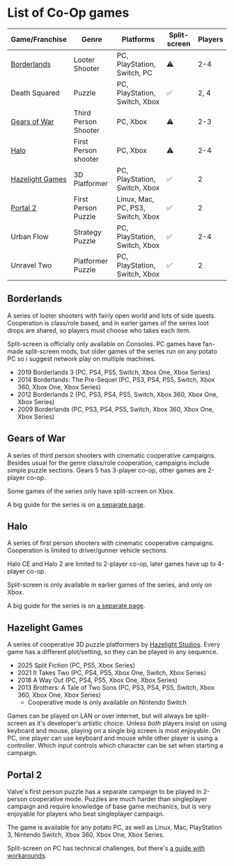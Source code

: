 # List of Co-Op games

| Game/Franchise                      | Genre                | Platforms                         | Split-screen | Players |
| ----------------------------------- | -------------------- | --------------------------------- | ------------ | ------- |
| [Borderlands](#borderlands)         | Looter Shooter       | PC, PlayStation, Switch, PC       | ⚠️         | 2-4     |
| Death Squared                       | Puzzle               | PC, PlayStation, Switch, Xbox     | ✅           | 2, 4    |
| [Gears of War](#gears-of-war)       | Third Person Shooter | PC, Xbox                          | ⚠️         | 2-3     |
| [Halo](#halo)                       | First Person shooter | PC, Xbox                          | ⚠️         | 2-4     |
| [Hazelight Games](#hazelight-games) | 3D Platformer        | PC, PlayStation, Switch, Xbox     | ✅           | 2       |
| [Portal 2](#portal-2)               | First Person Puzzle  | Linux, Mac, PC, PS3, Switch, Xbox | ✅           | 2       |
| Urban Flow                          | Strategy Puzzle      | PC, PlayStation, Switch, Xbox     | ✅           | 2-4     |
| Unravel Two                         | Platformer Puzzle    | PC, PlayStation, Switch, Xbox     | ✅           | 2       |

## Borderlands

A series of looter shooters with fairly open world and lots of side quests. Cooperation is class/role based, and in earler games of the series loot drops are shared, so players must choose who takes each item.

Split-screen is officially only available on Consoles. PC games have fan-made split-screen mods, but older games of the series run on any potato PC so i suggest network play on multiple machines.

- 2019 Borderlands 3 (PC, PS4, PS5, Switch, Xbox One, Xbox Series)
- 2014 Borderlands: The Pre-Sequel (PC, PS3, PS4, PS5, Switch, Xbox 360, Xbox One, Xbox Series)
- 2012 Borderlands 2 (PC, PS3, PS4, PS5, Switch, Xbox 360, Xbox One, Xbox Series)
- 2009 Borderlands (PC, PS3, PS4, PS5, Switch, Xbox 360, Xbox One, Xbox Series)

## Gears of War

A series of third person shooters with cinematic cooperative campaigns. Besides usual for the genre class/role cooperation, campaigns include simple puzzle sections. Gears 5 has 3-player co-op, other games are 2-player co-op.

Some games of the series only have split-screen on Xbox.

A big guide for the series is on [a separate page](/games/GearsOfWar.md).

## Halo

A series of first person shooters with cinematic cooperative campaigns. Cooperation is limited to driver/gunner vehicle sections.

Halo CE and Halo 2 are limited to 2-player co-op, later games have up to 4-player co-op.

Split-screen is only available in earlier games of the series, and only on Xbox.

A big guide for the series is on [a separate page](/games/Halo.md).

## Hazelight Games

A series of cooperative 3D puzzle platformers by [Hazelight Studios](https://www.hazelight.se/). Every game has a different plot/setting, so they can be played in any sequence.

- 2025 Split Fiction (PC, PS5, Xbox Series)
- 2021 It Takes Two (PC, PS4, PS5, Xbox One, Switch, Xbox Series)
- 2018 A Way Out (PC, PS4, PS5, Xbox One, Xbox Series)
- 2013 Brothers: A Tale of Two Sons (PC, PS3, PS4, PS5, Switch, Xbox 360, Xbox One, Xbox Series)
  - Cooperative mode is only available on Nintendo Switch

Games can be played on LAN or over internet, but will always be split-screen as it's developer's artistic choice. Unless _both_ players insist on using keyboard and mouse, playing on a single big screen is most enjoyable. On PC, one player can use keyboard and mouse while other player is using a controller. Which input controls which character can be set when starting a campaign.

## Portal 2

Valve's first person puzzle has a separate campaign to be played in 2-person cooperative mode. Puzzles are much harder than singleplayer campaign and require knowledge of base game mechanics, but is very enjoyable for players who beat singleplayer campaign.

The game is available for any potato PC, as well as Linux, Mac, PlayStation 3, Nintendo Switch, Xbox 360, Xbox One, Xbox Series.

Split-screen on PC has technical challenges, but there's [a guide with workarounds](https://steamcommunity.com/sharedfiles/filedetails/?id=239373369).
